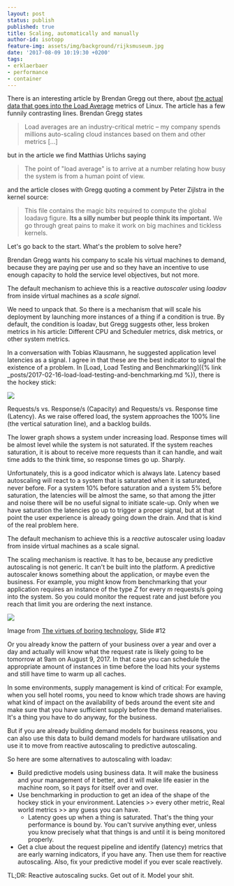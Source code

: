 ```yaml
---
layout: post
status: publish
published: true
title: Scaling, automatically and manually
author-id: isotopp
feature-img: assets/img/background/rijksmuseum.jpg
date: '2017-08-09 10:19:30 +0200'
tags:
- erklaerbaer
- performance
- container
---
```

There is an interesting article by Brendan Gregg out there, about 
[the actual data that goes into the Load Average](http://www.brendangregg.com/blog/2017-08-08/linux-load-averages.html)
metrics of Linux. The article has a few funnily contrasting lines. Brendan
Gregg states

> Load averages are an industry-critical metric – my company spends
> millions auto-scaling cloud instances based on them and other metrics
> […]

but in the article we find Matthias Urlichs saying

> The point of "load average" is to arrive at a number relating how busy the
> system is from a human point of view.

and the article closes with Gregg quoting a comment by Peter Zijlstra in the
kernel source:

> This file contains the magic bits required to compute the global loadavg
> figure. **Its a silly number but people think its important.** We go
> through great pains to make it work on big machines and tickless kernels.

Let's go back to the start. What's the problem to solve here?

Brendan Gregg wants his company to scale his virtual machines to demand,
because they are paying per use and so they have an incentive to use enough
capacity to hold the service level objectives, but not more.

The default mechanism to achieve this is a reactive _autoscaler_ using
_loadav_ from inside virtual machines as a _scale signal_.

We need to unpack that. So there is a mechanism that will scale his
deployment by launching more instances of a thing if a condition is true. By
default, the condition is loadav, but Gregg suggests other, less broken
metrics in his article: Different CPU and Scheduler metrics, disk metrics,
or other system metrics.

In a conversation with Tobias Klausmann, he suggested application level
latencies as a signal. I agree in that these are the best indicator to
signal the existence of a problem. In [Load, Load Testing and
Benchmarking]({% link _posts/2017-02-16-load-load-testing-and-benchmarking.md %}), 
there is the hockey stick: 

![](/uploads/2017/02/benchmark2.png) 

Requests/s vs. Response/s (Capacity) and Requests/s vs. Response time
(Latency). As we raise offered load, the system approaches the 100% line
(the vertical saturation line), and a backlog builds.

The lower graph shows a system under increasing load. Response times will be
almost level while the system is not saturated. If the system reaches
saturation, it is about to receive more requests than it can handle, and
wait time adds to the think time, so response times go up. Sharply.

Unfortunately, this is a good indicator which is always late. Latency based
autoscaling will react to a system that is saturated when it is saturated,
never before. For a system 10% before saturation and a system 5% before
saturation, the latencies will be almost the same, so that among the jitter
and noise there will be no useful signal to initiate scale-up. Only when we
have saturation the latencies go up to trigger a proper signal, but at that
point the user experience is already going down the drain. And that is kind
of the real problem here.

The default mechanism to achieve this is a _reactive_ autoscaler using
loadav from inside virtual machines as a scale signal.

The scaling mechanism is reactive. It has to be, because any predictive
autoscaling is not generic. It can't be built into the platform. A
predictive autoscaler knows something about the application, or maybe even
the business. For example, you might know from benchmarking that your
application requires an instance of the type _Z_ for every _m_ requests/s
going into the system. So you could monitor the request rate and just before
you reach that limit you are ordering the next instance. 

![](/uploads/2017/08/Screen-Shot-2017-08-09-at-10.10.06-640x204.png)

Image from [The virtues of boring technology]('https://www.slideshare.net/isotopp/boring-dot-com-the-virtues-of-boring-technology),
Slide #12

Or you already know the pattern of your business over a year and over a day
and actually will know what the request rate is likely going to be tomorrow
at 9am on August 9, 2017. In that case you can schedule the appropriate
amount of instances in time before the load hits your systems and still have
time to warm up all caches.

In some environments, supply management is kind of critical: For example,
when you sell hotel rooms, you need to know which trade shows are having
what kind of impact on the availability of beds around the event site and
make sure that you have sufficient supply before the demand materialises.
It's a thing you have to do anyway, for the business.

But if you are already building demand models for business reasons, you can
also use this data to build demand models for hardware utilisation and use
it to move from reactive autoscaling to predictive autoscaling.

So here are some alternatives to autoscaling with loadav:

- Build predictive models using business data. It will make the business and
  your management of it better, and it will make life easier in the machine
  room, so it pays for itself over and over.
- Use benchmarking in production to get an idea of the shape of the hockey
  stick in your environment. Latencies \>\> every other metric, Real world
  metrics \>\> any guess you can have.
  - Latency goes up when a thing is saturated. That's the thing your
    performance is bound by. You can't survive anything ever, unless you
    know precisely what that things is and until it is being monitored
    properly.
- Get a clue about the request pipeline and identify (latency) metrics that
  are early warning indicators, if you have any. Then use them for reactive
  autoscaling. Also, fix your predictive model if you ever scale reactively.

TL;DR: Reactive autoscaling sucks. Get out of it. Model your shit.
